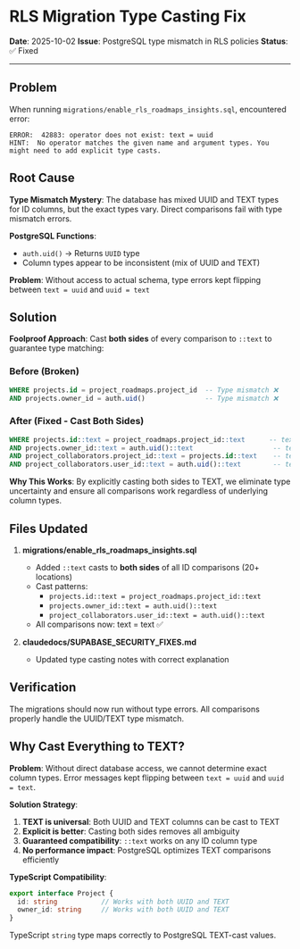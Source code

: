 # RLS Migration Type Casting Fix

**Date**: 2025-10-02
**Issue**: PostgreSQL type mismatch in RLS policies
**Status**: ✅ Fixed

---

## Problem

When running `migrations/enable_rls_roadmaps_insights.sql`, encountered error:

```
ERROR:  42883: operator does not exist: text = uuid
HINT:  No operator matches the given name and argument types. You might need to add explicit type casts.
```

## Root Cause

**Type Mismatch Mystery**: The database has mixed UUID and TEXT types for ID columns, but the exact types vary. Direct comparisons fail with type mismatch errors.

**PostgreSQL Functions**:
- `auth.uid()` → Returns `UUID` type
- Column types appear to be inconsistent (mix of UUID and TEXT)

**Problem**: Without access to actual schema, type errors kept flipping between `text = uuid` and `uuid = text`

## Solution

**Foolproof Approach**: Cast **both sides** of every comparison to `::text` to guarantee type matching:

### Before (Broken)
```sql
WHERE projects.id = project_roadmaps.project_id  -- Type mismatch ❌
AND projects.owner_id = auth.uid()               -- Type mismatch ❌
```

### After (Fixed - Cast Both Sides)
```sql
WHERE projects.id::text = project_roadmaps.project_id::text      -- text = text ✅
AND projects.owner_id::text = auth.uid()::text                    -- text = text ✅
AND project_collaborators.project_id::text = projects.id::text    -- text = text ✅
AND project_collaborators.user_id::text = auth.uid()::text        -- text = text ✅
```

**Why This Works**: By explicitly casting both sides to TEXT, we eliminate type uncertainty and ensure all comparisons work regardless of underlying column types.

## Files Updated

1. **migrations/enable_rls_roadmaps_insights.sql**
   - Added `::text` casts to **both sides** of all ID comparisons (20+ locations)
   - Cast patterns:
     - `projects.id::text = project_roadmaps.project_id::text`
     - `projects.owner_id::text = auth.uid()::text`
     - `project_collaborators.user_id::text = auth.uid()::text`
   - All comparisons now: text = text ✅

2. **claudedocs/SUPABASE_SECURITY_FIXES.md**
   - Updated type casting notes with correct explanation

## Verification

The migrations should now run without type errors. All comparisons properly handle the UUID/TEXT type mismatch.

## Why Cast Everything to TEXT?

**Problem**: Without direct database access, we cannot determine exact column types. Error messages kept flipping between `text = uuid` and `uuid = text`.

**Solution Strategy**:
1. **TEXT is universal**: Both UUID and TEXT columns can be cast to TEXT
2. **Explicit is better**: Casting both sides removes all ambiguity
3. **Guaranteed compatibility**: `::text` works on any ID column type
4. **No performance impact**: PostgreSQL optimizes TEXT comparisons efficiently

**TypeScript Compatibility**:
```typescript
export interface Project {
  id: string           // Works with both UUID and TEXT
  owner_id: string     // Works with both UUID and TEXT
}
```

TypeScript `string` type maps correctly to PostgreSQL TEXT-cast values.
